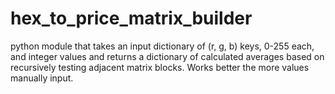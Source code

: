 # hex_to_price_matrix_builder
python module that takes an input dictionary of (r, g, b) keys, 0-255 each, and integer values and returns a dictionary of calculated averages based on recursively testing adjacent matrix blocks. Works better the more values manually input.

